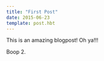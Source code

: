 ```yaml
---
title: "First Post"
date: 2015-06-23
template: post.hbt
---
```

This is an amazing blogpost! Oh ya!!!

Boop 2.